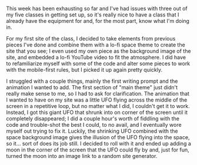 This week has been exhausting so far and I've had issues with three out of my five classes in getting set up, so it's really nice to have a class that I already have the equipment for and, for the most part, know what I'm doing in.

For my first site of the class, I decided to take elements from previous pieces I've done and combine them with a lo-fi space theme to create the site that you see; I even used my own piece as the background image of the site, and embedded a lo-fi YouTube video to fit the atmosphere. I did have to refamiliarize myself with some of the code and alter some pieces to work with the mobile-first rules, but I picked it up again pretty quickly.

I struggled with a couple things, mainly the first writing prompt and the animation I wanted to add. The first section of "main theme" just didn't really make sense to me, so I had to ask for clarification. The animation that I wanted to have on my site was a little UFO flying across the middle of the screen in a repetitive loop, but no matter what I did, I couldn't get it to work. Instead, I got this giant UFO that shrunk into on corner of the screen until it completely disappeared; I did a couple hour's worth of fiddling with the code and trouble-shot the best I could, to no avail, and I eventually wore myself out trying to fix it. Luckily, the shrinking UFO combined with the space background image gives the illusion of the UFO flying into the space, so it... sort of does its job still. I decided to roll with it and ended up adding a moon in the corner of the screen that the UFO could fly by and, just for fun, turned the moon into an image link to a random site generator. 
